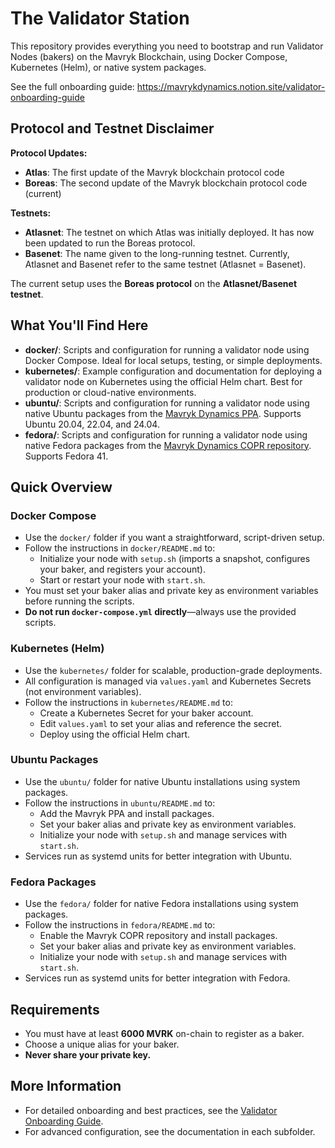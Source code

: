 # The Validator Station

This repository provides everything you need to bootstrap and run Validator Nodes (bakers) on the Mavryk Blockchain, using Docker Compose, Kubernetes (Helm), or native system packages.

See the full onboarding guide: https://mavrykdynamics.notion.site/validator-onboarding-guide

## Protocol and Testnet Disclaimer

**Protocol Updates:**
- **Atlas**: The first update of the Mavryk blockchain protocol code
- **Boreas**: The second update of the Mavryk blockchain protocol code (current)

**Testnets:**
- **Atlasnet**: The testnet on which Atlas was initially deployed. It has now been updated to run the Boreas protocol.
- **Basenet**: The name given to the long-running testnet. Currently, Atlasnet and Basenet refer to the same testnet (Atlasnet = Basenet).

The current setup uses the **Boreas protocol** on the **Atlasnet/Basenet testnet**.

## What You'll Find Here

- **docker/**: Scripts and configuration for running a validator node using Docker Compose. Ideal for local setups, testing, or simple deployments.
- **kubernetes/**: Example configuration and documentation for deploying a validator node on Kubernetes using the official Helm chart. Best for production or cloud-native environments.
- **ubuntu/**: Scripts and configuration for running a validator node using native Ubuntu packages from the [Mavryk Dynamics PPA](https://launchpad.net/~mavrykdynamics/+archive/ubuntu/mavryk-rc). Supports Ubuntu 20.04, 22.04, and 24.04.
- **fedora/**: Scripts and configuration for running a validator node using native Fedora packages from the [Mavryk Dynamics COPR repository](https://copr.fedorainfracloud.org/coprs/g/MavrykDynamics/Mavryk-rc). Supports Fedora 41.

## Quick Overview

### Docker Compose
- Use the `docker/` folder if you want a straightforward, script-driven setup.
- Follow the instructions in `docker/README.md` to:
  - Initialize your node with `setup.sh` (imports a snapshot, configures your baker, and registers your account).
  - Start or restart your node with `start.sh`.
- You must set your baker alias and private key as environment variables before running the scripts.
- **Do not run `docker-compose.yml` directly**—always use the provided scripts.

### Kubernetes (Helm)
- Use the `kubernetes/` folder for scalable, production-grade deployments.
- All configuration is managed via `values.yaml` and Kubernetes Secrets (not environment variables).
- Follow the instructions in `kubernetes/README.md` to:
  - Create a Kubernetes Secret for your baker account.
  - Edit `values.yaml` to set your alias and reference the secret.
  - Deploy using the official Helm chart.

### Ubuntu Packages
- Use the `ubuntu/` folder for native Ubuntu installations using system packages.
- Follow the instructions in `ubuntu/README.md` to:
  - Add the Mavryk PPA and install packages.
  - Set your baker alias and private key as environment variables.
  - Initialize your node with `setup.sh` and manage services with `start.sh`.
- Services run as systemd units for better integration with Ubuntu.

### Fedora Packages
- Use the `fedora/` folder for native Fedora installations using system packages.
- Follow the instructions in `fedora/README.md` to:
  - Enable the Mavryk COPR repository and install packages.
  - Set your baker alias and private key as environment variables.
  - Initialize your node with `setup.sh` and manage services with `start.sh`.
- Services run as systemd units for better integration with Fedora.

## Requirements
- You must have at least **6000 MVRK** on-chain to register as a baker.
- Choose a unique alias for your baker.
- **Never share your private key.**

## More Information
- For detailed onboarding and best practices, see the [Validator Onboarding Guide](https://mavrykdynamics.notion.site/validator-onboarding-guide).
- For advanced configuration, see the documentation in each subfolder. 
